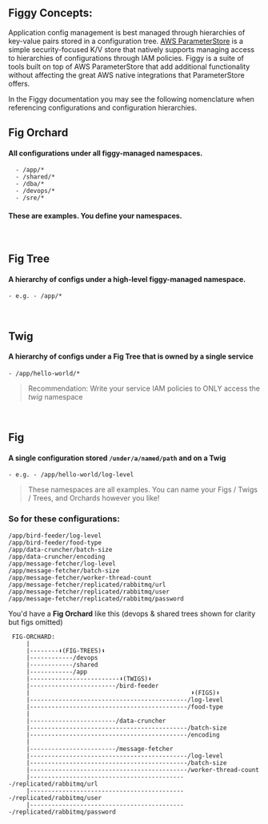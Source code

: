
## **Figgy Concepts**:

Application config management is best managed through hierarchies of key-value pairs stored in a configuration tree. 
[AWS ParameterStore](https://docs.aws.amazon.com/systems-manager/latest/userguide/systems-manager-parameter-store.html)
is a simple security-focused K/V store that natively supports managing access to hierarchies of 
configurations through IAM policies. Figgy is a suite of tools built on top of AWS ParameterStore that add
additional functionality without affecting the great AWS native integrations that ParameterStore offers.

In the Figgy documentation you may see the following nomenclature when referencing configurations and configuration 
hierarchies. 


## **Fig Orchard** 
#### All con**fig**urations under all figgy-managed namespaces. 
      - /app/*
      - /shared/*
      - /dba/*
      - /devops/*
      - /sre/*
      
#### These are examples. You define your namespaces.
      
<br/>

## Fig Tree
#### A hierarchy of configs under a high-level figgy-managed namespace.
    - e.g. - /app/*    
    
<br/>

## Twig
#### A hierarchy of configs under a **Fig Tree** that is owned by a single service
    - /app/hello-world/*
    
> Recommendation: Write your service IAM policies to ONLY access the *twig* namespace
    
<br/>

## Fig
#### A single con**fig**uration stored `/under/a/named/path` and on a **Twig**
    - e.g. - /app/hello-world/log-level
  
> These namespaces are all examples. You can name your Figs / Twigs / Trees, and Orchards however you like!

### So for these configurations:
    /app/bird-feeder/log-level
    /app/bird-feeder/food-type
    /app/data-cruncher/batch-size
    /app/data-cruncher/encoding
    /app/message-fetcher/log-level
    /app/message-fetcher/batch-size
    /app/message-fetcher/worker-thread-count
    /app/message-fetcher/replicated/rabbitmq/url
    /app/message-fetcher/replicated/rabbitmq/user
    /app/message-fetcher/replicated/rabbitmq/password
    

You'd have a **Fig Orchard** like this (devops & shared trees shown for clarity but figs omitted)
    
```
 FIG-ORCHARD:
     |
     |--------⬇(FIG-TREES)⬇
     |------------/devops
     |------------/shared
     |------------/app
     |-------------------------⬇(TWIGS)⬇
     |------------------------/bird-feeder
     |                                             ⬇(FIGS)⬇
     |--------------------------------------------/log-level
     |--------------------------------------------/food-type
     |
     |------------------------/data-cruncher
     |--------------------------------------------/batch-size
     |--------------------------------------------/encoding
     |
     |------------------------/message-fetcher
     |--------------------------------------------/log-level
     |--------------------------------------------/batch-size
     |--------------------------------------------/worker-thread-count
     |--------------------------------------------/replicated/rabbitmq/url
     |--------------------------------------------/replicated/rabbitmq/user
     |--------------------------------------------/replicated/rabbitmq/password

```